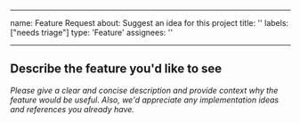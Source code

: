 <!--
SPDX-FileCopyrightText: PyPSA Contributors

SPDX-License-Identifier: MIT
-->

---
name: Feature Request
about: Suggest an idea for this project
title: ''
labels: ["needs triage"]
type: 'Feature'
assignees: ''

---

<!-- Please do not post usage questions here. Ask them on the PyPSA Discord server: https://discord.gg/AnuJBk23FU -->

## Describe the feature you'd like to see

*Please give a clear and concise description and provide context why the feature would be useful.*
*Also, we'd appreciate any implementation ideas and references you already have.*
